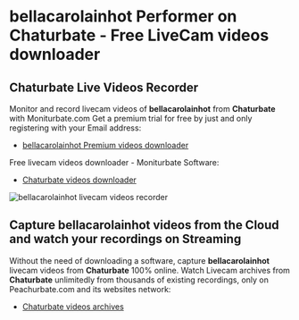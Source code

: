 # bellacarolainhot Performer on Chaturbate - Free LiveCam videos downloader

## Chaturbate Live Videos Recorder

Monitor and record livecam videos of **bellacarolainhot** from **Chaturbate** with Moniturbate.com
Get a premium trial for free by just and only registering with your Email address:
* [bellacarolainhot Premium videos downloader](https://moniturbate.com/request-demo-licence-key.html)

Free livecam videos downloader - Moniturbate Software:
* [Chaturbate videos downloader](https://moniturbate.com/moniturbate-download-software.html)

![bellacarolainhot livecam videos recorder](https://peachurnet.com/templates/moniturbate-software.png)


## Capture bellacarolainhot videos from the Cloud and watch your recordings on Streaming

Without the need of downloading a software, capture **bellacarolainhot** livecam videos from **Chaturbate** 100% online.
Watch Livecam archives from **Chaturbate** unlimitedly from thousands of existing recordings, only on Peachurbate.com and its websites network:
* [Chaturbate videos archives](https://peachurnet.com/)